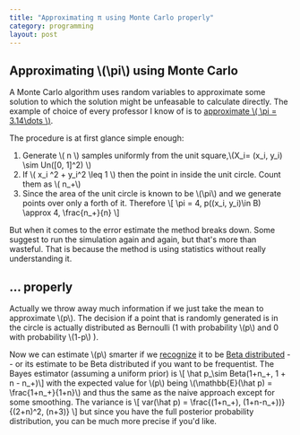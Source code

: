 ```yaml
---
title: "Approximating π using Monte Carlo properly"
category: programming
layout: post
---
```


## Approximating \\(\pi\\) using Monte Carlo
A Monte Carlo algorithm uses random variables to approximate some
solution to which the solution might be unfeasable to calculate
directly. The example of choice of every professor I know of is to
[approximate \\( \pi = 3.14\dots \\)](http://www.eveandersson.com/pi/monte-carlo-circle).

The procedure is at first glance simple enough:

1. Generate \\( n \\) samples uniformly from the unit square,\\(X\_i= (x\_i, y\_i) \sim Un([0, 1]^2) \\) 
2. If \\( x\_i ^2 + y\_i^2 \leq 1 \\) then the point in inside the unit
   circle. Count them as \\( n\_+\\)
3. Since the area of the unit circle is known to be \\(\pi\\) and we
   generate points over only a forth of it. Therefore
   \\[ \pi = 4\, p((x\_i, y\_i)\in B) \approx 4\, \frac{n\_+}{n} \\]

But when it comes to the error estimate the method breaks down. Some
suggest to run the simulation again and again, but that's more
than wasteful. That is because the method is using statistics without
really understanding it.

## ... properly
Actually we throw away much information if we just take the mean to
approximate \\(p\\). The decision if a point that is randomly generated
is in the circle is actually distributed as Bernoulli (1 with
probability \\(p\\) and 0 with probability \\(1-p\\) ).

Now we can estimate \\(p\\) smarter if we 
[recognize](http://en.wikipedia.org/wiki/Beta_distribution#Rule_of_succession) it to be
[Beta distributed](http://en.wikipedia.org/wiki/Beta_distribution) -- or
its estimate to be Beta distributed if you want to be frequentist. The
Bayes estimator (assuming a uniform prior) is \\[ \hat p\_\sim
  Beta(1+n\_+, 1 + n - n\_+)\\]
with the expected value for \\(p\\) being \\(\mathbb{E}(\hat p) =
\frac{1+n\_+}{1+n}\\) and thus the same as the naive approach except for
some smoothing. The variance is 
\\[ var(\hat p) = \frac{(1+n\_+)\, (1+n-n\_+))}{(2+n)^2\, (n+3)} \\]
but since you have the full posterior probability distribution, you can
be much more precise if you'd like.
